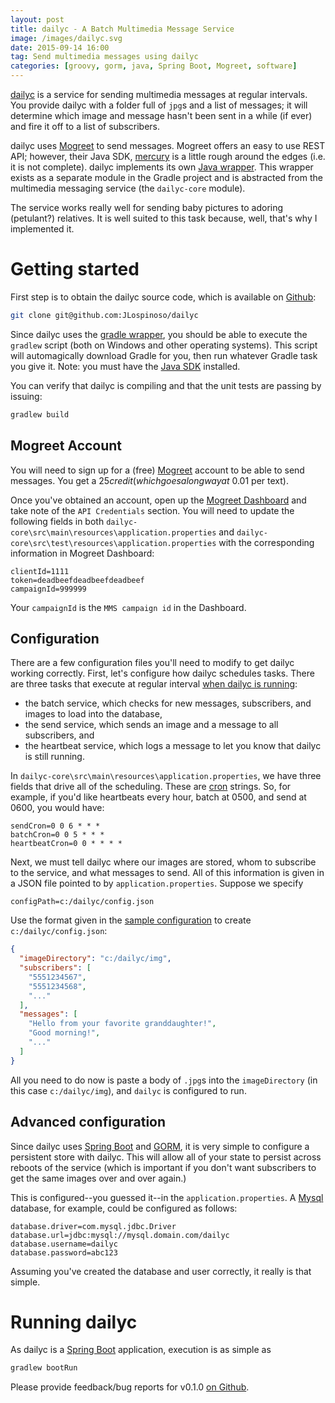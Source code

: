 ```yaml
---
layout: post
title: dailyc - A Batch Multimedia Message Service
image: /images/dailyc.svg
date: 2015-09-14 16:00
tag: Send multimedia messages using dailyc
categories: [groovy, gorm, java, Spring Boot, Mogreet, software]
---
```

[1]: https://developer.mogreet.com/
[2]: https://github.com/JLospinoso/dailyc
[3]: https://projects.spring.io/spring-boot/
[4]: https://gradle.org/
[5]: https://grails.github.io/grails-doc/latest/guide/GORM.html
[6]: https://en.wikipedia.org/wiki/Cron
[7]: https://docs.gradle.org/current/userguide/gradle_wrapper.html
[8]: https://www.oracle.com/technetwork/java/javase/downloads/jdk8-downloads-2133151.html
[9]: https://github.com/mogreet/javaSDK
[10]: https://github.com/JLospinoso/dailyc/blob/master/mogreet/src/test/java/net/lospi/mogreet/MogreetManagerTest.java
[11]: https://developer.mogreet.com/dashboard
[12]: https://github.com/JLospinoso/dailyc/blob/master/dailyc-core/src/main/groovy/net/lospi/dailyc/DailycScheduler.groovy
[13]: https://github.com/JLospinoso/dailyc/blob/master/config.json
[14]: https://www.mysql.com/

[dailyc][2] is a service for sending multimedia messages at regular intervals. You provide dailyc with a folder full of `jpg`s and a list of messages; it will determine which image and message hasn't been sent in a while (if ever) and fire it off to a list of subscribers.

dailyc uses [Mogreet][1] to send messages. Mogreet offers an easy to use REST API; however, their Java SDK, [mercury][9] is a little rough around the edges (i.e. it is not complete). dailyc implements its own [Java wrapper][10]. This wrapper exists as a separate module in the Gradle project and is abstracted from the multimedia messaging service (the `dailyc-core` module).

The service works really well for sending baby pictures to adoring (petulant?) relatives. It is well suited to this task because, well, that's why I implemented it.

# Getting started
First step is to obtain the dailyc source code, which is available on [Github][2]:

```sh
git clone git@github.com:JLospinoso/dailyc
```

Since dailyc uses the [gradle wrapper][7], you should be able to execute the `gradlew` script (both on Windows and other operating systems). This script will automagically download Gradle for you, then run whatever Gradle task you give it. Note: you must have the [Java SDK][8] installed.

You can verify that dailyc is compiling and that the unit tests are passing by issuing:

```sh
gradlew build
```

## Mogreet Account
You will need to sign up for a (free) [Mogreet][1] account to be able to send messages. You get a $25 credit (which goes a long way at ~$0.01 per text).

Once you've obtained an account, open up the [Mogreet Dashboard][11] and take note of the `API Credentials` section. You will need to update the following fields in both  `dailyc-core\src\main\resources\application.properties` and `dailyc-core\src\test\resources\application.properties` with the corresponding information in Mogreet Dashboard:

```properties
clientId=1111
token=deadbeefdeadbeefdeadbeef
campaignId=999999
```
Your `campaignId` is the `MMS campaign id` in the Dashboard.

## Configuration
There are a few configuration files you'll need to modify to get dailyc working correctly. First, let's configure how dailyc schedules tasks. There are three tasks that execute at regular interval [when dailyc is running][12]:

* the batch service, which checks for new messages, subscribers, and images to load into the database,
* the send service, which sends an image and a message to all subscribers, and
* the heartbeat service, which logs a message to let you know that dailyc is still running.

In `dailyc-core\src\main\resources\application.properties`, we have three fields that drive all of the scheduling. These are [cron][6] strings. So, for example, if you'd like heartbeats every hour, batch at 0500, and send at 0600, you would have:

```properties
sendCron=0 0 6 * * *
batchCron=0 0 5 * * *
heartbeatCron=0 0 * * * *
```

Next, we must tell dailyc where our images are stored, whom to subscribe to the service, and what messages to send. All of this information is given in a JSON file pointed to by `application.properties`. Suppose we specify

```properties
configPath=c:/dailyc/config.json
```

Use the format given in the [sample configuration][13] to create `c:/dailyc/config.json`:

```json
{
  "imageDirectory": "c:/dailyc/img",
  "subscribers": [
	"5551234567",
	"5551234568",
	"..."
  ],
  "messages": [
	"Hello from your favorite granddaughter!",
	"Good morning!",
	"..."
  ]
}
```

All you need to do now is paste a body of `.jpg`s into the `imageDirectory` (in this case `c:/dailyc/img`), and `dailyc` is configured to run.

## Advanced configuration
Since dailyc uses [Spring Boot][3] and [GORM][5], it is very simple to configure a persistent store with dailyc. This will allow all of your state to persist across reboots of the service (which is important if you don't want subscribers to get the same images over and over again.)

This is configured--you guessed it--in the `application.properties`. A [Mysql][14] database, for example, could be configured as follows:

```properties
database.driver=com.mysql.jdbc.Driver
database.url=jdbc:mysql://mysql.domain.com/dailyc
database.username=dailyc
database.password=abc123
```

Assuming you've created the database and user correctly, it really is that simple.

# Running dailyc
As dailyc is a [Spring Boot][3] application, execution is as simple as

```sh
gradlew bootRun
```

Please provide feedback/bug reports for v0.1.0 [on Github][2].
